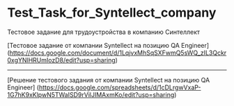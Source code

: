 # Test_Task_for_Syntellect_company
Тестовое задание для трудоустройства в компанию Синтеллект

[Тестовое задание от компании Syntellect на позицию QA Engineer] (https://docs.google.com/document/d/1LqjvxMhSqSXFwmQ5sWQ_zIL3Qckr0xgYNlHRUmIozD8/edit?usp=sharing)


---


[Решение тестового задания от компании Syntellect на позицию QA Engineer] (https://docs.google.com/spreadsheets/d/1cDLrgwVxaP-1G7hK9xKlpwN5TWaISD9rVilJIMAxmKo/edit?usp=sharing)
